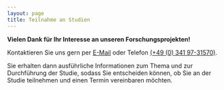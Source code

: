```yaml
---
layout: page
title: Teilnahme an Studien
---
```


<p><b>Vielen Dank für Ihr Interesse an unseren Forschungsprojekten!</b></p>
<p>Kontaktieren Sie uns gern per <a href="mailto:empschul_hiwi@uni-leipzig.de">E-Mail</a> oder Telefon <a href="tel:+4903419731570">(+49 (0) 341 97-31570)</a>.</p> 
<p>Sie erhalten dann ausführliche Informationen zum Thema und zur Durchführung der Studie, sodass Sie entscheiden können, ob Sie an der Studie teilnehmen und einen Termin vereinbaren möchten.</p>


